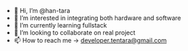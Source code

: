 - 👋 Hi, I’m @han-tara
- 👀 I’m interested in integrating both hardware and software
- 🌱 I’m currently learning fullstack 
- 💞️ I’m looking to collaborate on real project
- 📫 How to reach me -> developer.tentara@gmail.com

<!---
han-tara/han-tara is a ✨ special ✨ repository because its `README.md` (this file) appears on your GitHub profile.
You can click the Preview link to take a look at your changes.
--->
